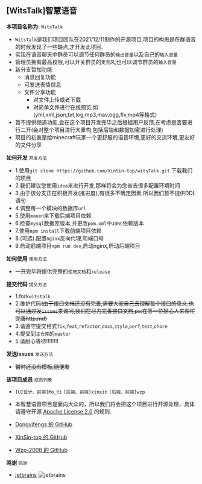 ## [WitsTalk]智慧语音
**本项目名称为:** `WitsTalk`
- `WitsTalk`是我们项目团队在2021/12/11制作的开源项目,项目的构思是在群语音的时候发现了一些缺点,才开发此项目.
- 实现在语音聊天中群员可以调节任何群员的`输出音量`以及自己的`输入音量`
- 管理员拥有最高权限,可以开关群员的`麦克风`,也可以调节群员的`输入音量`
- 新分支暂加功能
  - 消息回复功能
  - 可发送表情信息
  - 文件分享功能
    - 对文件上传或者下载
    - 对简单文件进行在线预览,如(yml,xml,json,txt,log,mp3,mav,ogg,flv,mp4等格式)
- 暂不提供频道功能,会在这个项目开发完毕之后根据用户反馈,在考虑是否要进行二开(会对整个项目进行大重构,包括后端和数据加密进行处理)
- 项目的初衷是给minecraft玩家一个更舒服的语音环境,更好的交流环境,更友好的文件分享

**如何开发** `开发方法`
- 1.使用`git clone https://github.com/XinSin-top/witsTalk.git` 下载我们的项目
- 2.我们建议您使用`idea`来进行开发,那样将会为您省去很多配置环境时间
- 3.由于该分支正在积极开发(推进度),有很多不确定因素,所以我们暂不提供DDL语句
- 4.调整每一个模块的数据库`url`
- 5.使用`maven`来下载后端项目依赖
- 6.检查`mysql`数据库版本,并更改`pom.xml`中`JDBC`依赖版本
- 7.使用`npm install`下载前端项目依赖
- 8.(可选).配置`nginx`反向代理,和端口号
- 9.启动前端项目`npm run dev`,启动nginx,启动后端项目

**如何使用** `使用方法`
- 一开完毕将提供完整的`使用文档`和`release`

**提交代码** `提交方法`
- 1.fork`witstalk`
- 2.维护代码~~(由于接口文档还没有完善,需要大家自己去理解每个接口的意义,也可以通过发`issues`来询问,我们在尽力完善接口文档,ps:在等一位好心人来帮忙完善http.md)~~
- 3.请遵守提交格式`fix`,`feat`,`refactor`,`docs`,`style`,`perf`,`test`,`chore`
- 4.提交到`主仓库`的`master`
- 5.请耐心等待!!!!!!!!

**发送issues** `发送方法`
- ~~暂时还没有模板,随便发~~


**该项目成员** `成员列表`
- `[UI设计、前端]Mo_Yi`  `[后端、前端]xinxin`  `[后端、前端]wzp`

- 本智慧语音项目是面向大众的，所以我们将会把这个项目进行开源处理，具体请遵守开源 [Apache License 2.0](https://github.com/XinSin-top/witsTalk/blob/main/LICENSE) 的规则.

- [Dongyifengs 的 GitHub](https://github.com/Dongyifengs)
- [XinSin-top 的 GitHub](https://github.com/XinSin-top)
- [Wzp-2008 的 GitHub](https://github.com/Wzp-2008)

**鸣谢** `鸣谢`
- [jetbrains](https://www.jetbrains.com)
![jetbrains](https://resources.jetbrains.com/storage/products/company/brand/logos/jb_beam.png?_gl=1*avq98w*_ga*NjQ5OTM0MzUxLjE2NDY1NTIyMzQ.*_ga_V0XZL7QHEB*MTY0Njk2NjY2Mi4zLjAuMTY0Njk2NjY2Mi4w)
